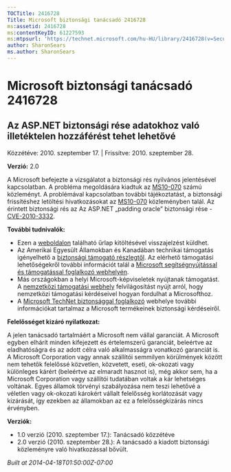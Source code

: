 ```yaml
---
TOCTitle: 2416728
Title: Microsoft biztonsági tanácsadó 2416728
ms:assetid: 2416728
ms:contentKeyID: 61227593
ms:mtpsurl: 'https://technet.microsoft.com/hu-HU/library/2416728(v=Security.10)'
author: SharonSears
ms.author: SharonSears
---
```




Microsoft biztonsági tanácsadó 2416728
======================================

Az ASP.NET biztonsági rése adatokhoz való illetéktelen hozzáférést tehet lehetővé
---------------------------------------------------------------------------------

Közzétéve: 2010. szeptember 17. | Frissítve: 2010. szeptember 28.

**Verzió:** 2.0

A Microsoft befejezte a vizsgálatot a biztonsági rés nyilvános jelentésével kapcsolatban. A probléma megoldására kiadtuk az [MS10-070](http://go.microsoft.com/fwlink/?linkid=202409) számú közleményt. A problémával kapcsolatban további tájékoztatást, a biztonsági frissítéshez letöltési hivatkozásokat az [MS10-070](http://go.microsoft.com/fwlink/?linkid=202409) közleményben talál. Az érintett biztonsági rés az Az ASP.NET „padding oracle” biztonsági rése - [CVE-2010-3332](http://www.cve.mitre.org/cgi-bin/cvename.cgi?name=cve-2010-3332).

**További tudnivalók:**

-   Ezen a [weboldalon](https://support.microsoft.com/common/survey.aspx?scid=sw;en;1257&amp;showpage=1&amp;ws=technet&amp;sd=tech) található űrlap kitöltésével visszajelzést küldhet.
-   Az Amerikai Egyesült Államokban és Kanadában technikai támogatás igényelhető a [biztonsági támogató részlegtől](http://go.microsoft.com/fwlink/?linkid=21131). Az elérhető támogatási lehetőségekről további információt talál a [Microsoft segítségnyújtással és támogatással foglalkozó webhelyén](http://support.microsoft.com).
-   Más országokban a helyi Microsoft-képviseletek nyújtanak támogatást. A [nemzetközi támogatási webhely](http://go.microsoft.com/fwlink/?linkid=21155) felvilágosítást nyújt arról, hogy nemzetközi támogatási kérdéseivel hogyan fordulhat a Microsofthoz.
-   A [Microsoft TechNet biztonsággal foglalkozó](http://go.microsoft.com/fwlink/?linkid=21132) webhelye további információkat tartalmaz a Microsoft termékeinek biztonsági kérdéseiről.

**Felelősséget kizáró nyilatkozat:**

A jelen tanácsadó tartalmáért a Microsoft nem vállal garanciát. A Microsoft egyben elhárít minden kifejezett és értelemszerű garanciát, beleértve az eladhatóságra és az adott célra való alkalmasságra vonatkozó garanciát is. A Microsoft Corporation vagy annak szállítói semmilyen körülmények között nem tehetők felelőssé közvetlen, közvetett, eseti, ok-okozati vagy különleges kárért (beleértve az elmaradt hasznot is), még akkor sem, ha a Microsoft Corporation vagy szállítói tudatában voltak a kár lehetséges voltának. Egyes államok törvényi szabályozása nem teszi lehetővé a véletlen vagy ok-okozati károkért vállalt felelősség korlátozását vagy kizárását, így ezekben az államokban az ez a felelősségkizárás nincs érvényben.

**Verziók:**

-   1.0 verzió (2010. szeptember 17.): Tanácsadó közzétéve
-   2.0 verzió (2010. szeptember 28.): A tanácsadó a kiadott biztonsági közleményre való hivatkozással bővült.

*Built at 2014-04-18T01:50:00Z-07:00*

